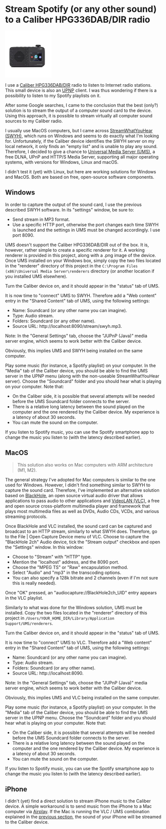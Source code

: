 # Stream Spotify (or any other sound) to a Caliber HPG336DAB/DIR radio

![Caliber HPG336DAB/DIR](/renderer/Caliber-HPG336DAB.png)

I use a [Caliber HPG336DAB/DIR](https://www.calibereurope.com/en/product/HPG336DAB-DIR-en_GB/) radio to listen to
Internet radio stations. This small device is also 
an [UPNP](https://en.wikipedia.org/wiki/Universal_Plug_and_Play) client. I was thus wondering if there is a possibility 
to listen to my Spotify playlists on it. 

After some Google searches, I came to the conclusion that the best (only?) solution is to stream the output of a computer 
sound card to the device. Using this approach, it is possible to stream virtually all computer sound sources to my Caliber 
radio.

I usually use MacOS computers, but I came across [StreamWhatYouHear (SWYH)](https://www.streamwhatyouhear.com), which runs on Windows 
and seems to do exactly what I'm looking for. Unfortunately, if the Caliber device identifies the SWYH server on my local 
network, it only finds an "empty list" and is unable to play any sound. Therefore, I decided to give a chance to 
[Universal Media Server (UMS)](https://www.universalmediaserver.com), a free DLNA, UPnP and HTTP/S Media Server, supporting all major
operating systems, with versions for Windows, Linux and macOS. 

I didn't test it (yet) with Linux, but here are working solutions for Windows and MacOS. Both are based on free, open-source software 
components.

## Windows

In order to capture the output of the sound card, I use the previous described SWYH software. In its "settings" window,
be sure to:
- Send stream in MP3 format.
- Use a specific HTTP port, otherwise the port changes each time SWYH is launched and the settings in UMS must be 
changed accordingly. I use port 8090.

UMS doesn't support the Caliber HPG336DAB/DIR out of the box. It is, however, rather simple to create a specific renderer for it. A
working renderer is provided in this project, along with a .png image of the device. Once UMS installed on your Windows box,
simply copy the two files located in the "renderer" directory of this project in 
the `C:\Program Files (x86)\Universal Media Server\renderers` directory (or another location if you installed UMS elsewhere).

Turn the Caliber device on, and it should appear in the "status" tab of UMS.

It is now time to "connect" UMS to SWYH. Therefore add a "Web content" entry in the "Shared Content" tab of UMS, using 
the following settings:
- Name: Soundcard (or any other name you can imagine).
- Type: Audio stream.
- Folders: Soundcard (or any other name).
- Source URL: http://localhost:8090/stream/swyh.mp3.

Note: In the "General Settings" tab, choose the "JUPnP (Java)" media server engine, which seems to work better with the Caliber device.

Obviously, this implies UMS and SWYH being installed on the same computer. 

Play some music (for instance, a Spotify playlist) on your computer. In the "Media" tab of the Caliber device, you should be able to
find the UMS server in the UPNP menu (along with the non-useable StreamWhatYouHear server). Choose the "Soundcard" folder and you 
should hear what is playing on your computer. Note that:
- On the Caliber side, it is possible that several attempts will be needed before the UMS Soundcard folder connects to the server.
- There is a relative long latency between the sound played on the computer and the one rendered by the Caliber device. My experience 
is a latency of about 30 seconds.
- You can mute the sound on the computer.

If you listen to Spotify music, you can use the Spotify smartphone app to change the music you listen to (with the latency described
earlier).

## MacOS

>This solution also works on Mac computers with ARM architecture (M1, M2).

The general strategy I've adopted for Mac computers is similar to the one used for Windows. However, I didn't find something similar
to SWYH to capture the sound card. Therefore, I've implemented an alternative solution based 
on [BlackHole](https://existential.audio/blackhole/), an open source virtual audio driver that allows applications to pass audio 
to other applications and [VideoLAN (VLC)](https://www.videolan.org), a free and open source cross-platform multimedia player and 
framework that plays most multimedia files as well as DVDs, Audio CDs, VCDs, and various streaming protocols.

Once BlackHole and VLC installed, the sound card can be captured and broadcast to an HTTP stream, similarly to what SWYH
does. Therefore, go to the File | Open Capture Device menu of VLC. Choose to capture the "BlackHole 2ch" Audio device, tick the 
"Stream output" checkbox and open the "Settings" window. In this window:
- Choose to "Stream" with "HTTP" type.
- Mention the "localhost" address, and the 8090 port.
- Choose the "MPEG TS" or "Raw" encapsulation method.
- Select "Audio" and "mp3" in the transcoding options.
- You can also specify a 128k bitrate and 2 channels (even if I'm not sure this is really needed).

Once "OK" pressed, an "audiocapture://BlackHole2ch_UID" entry appears in the VLC playlist. 

Similarly to what was done for the Windows solution, UMS must be installed. Copy the two files located in the "renderer" directory
of this project in `/Users/YOUR_HOME_DIR/Library/Application Support/UMS/renderers`.

Turn the Caliber device on, and it should appear in the "status" tab of UMS.

It is now time to "connect" UMS to VLC. Therefore add a "Web content" entry in the "Shared Content" tab of UMS, using 
the following settings:
- Name: Soundcard (or any other name you can imagine).
- Type: Audio stream.
- Folders: Soundcard (or any other name).
- Source URL: http://localhost:8090.

Note: In the "General Settings" tab, choose the "JUPnP (Java)" media server engine, which seems to work better with the Caliber device.

Obviously, this implies UMS and VLC being installed on the same computer. 

Play some music (for instance, a Spotify playlist) on your computer. In the "Media" tab of the Caliber device, you should be able to
find the UMS server in the UPNP menu. Choose the "Soundcard" folder and you should hear what is playing on your computer. Note that:
- On the Caliber side, it is possible that several attempts will be needed before the UMS Soundcard folder connects to the server.
- There is a relative long latency between the sound played on the computer and the one rendered by the Caliber device. My experience 
is a latency of about 30 seconds.
- You can mute the sound on the computer.

If you listen to Spotify music, you can use the Spotify smartphone app to change the music you listen to (with the latency described
earlier).

## iPhone

I didn't (yet) find a direct solution to stream iPhone music to the Caliber device. A simple workaround is to send music from the 
iPhone to a Mac computer via [Airplay](https://www.apple.com/airplay/). If the Mac is running the VLC / UMS combination explained in the 
[previous section](#macos), the sound of your iPhone will be streamed to the Caliber device.
  
